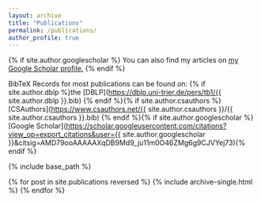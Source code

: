 ```yaml
---
layout: archive
title: "Publications"
permalink: /publications/
author_profile: true
---
```


{% if site.author.googlescholar %}
  You can also find my articles on <u><a href="https://scholar.google.com/citations?user={{site.author.googlescholar}}">my Google Scholar profile</a>.</u>
{% endif %}

BibTeX Records for most publications can be found on: {% if site.author.dblp %}the 
[DBLP](https://dblp.uni-trier.de/pers/tb1/{{ site.author.dblp }}.bib) {% endif %}{% if site.author.csauthors %}[CSAuthors](https://www.csauthors.net/{{ site.author.csauthors }}/{{ site.author.csauthors }}.bib) {% endif %}{% if site.author.googlescholar %}[Google Scholar](https://scholar.googleusercontent.com/citations?view_op=export_citations&user={{ site.author.googlescholar }}&citsig=AMD79ooAAAAAXqDB9Md9_ju11m0O46ZMg6g9CJVYej73){% endif %}

{% include base_path %}

{% for post in site.publications reversed %}
  {% include archive-single.html %}
{% endfor %}
